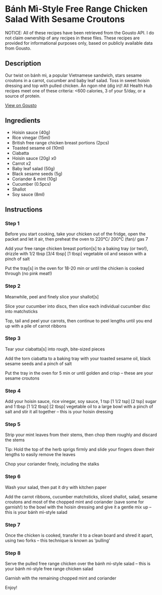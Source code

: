 # Bánh Mì-Style Free Range Chicken Salad With Sesame Croutons

NOTICE: All of these recipes have been retrieved from the Gousto API. I do not claim ownership of any recipes in these files. These recipes are provided for informational purposes only, based on publicly available data from Gousto.

## Description

Our twist on bánh mì, a popular Vietnamese sandwich, stars sesame croutons in a carrot, cucumber and baby leaf salad. Toss in sweet hoisin dressing and top with pulled chicken. Ăn ngon nhé (dig in)! All Health Hub recipes meet one of these criteria: <600 calories, 3 of your 5/day, or a source of protein.

[View on Gousto](https://www.gousto.co.uk/recipes/cookbook/banh-mi-style-free-range-chicken-salad-with-sesame-croutons)

## Ingredients

- Hoisin sauce (40g)
- Rice vinegar (15ml)
- British free range chicken breast portions (2pcs)
- Toasted sesame oil (10ml)
- Ciabatta
- Hoisin sauce (20g) x0
- Carrot x2
- Baby leaf salad (50g)
- Black sesame seeds (5g)
- Coriander & mint (10g)
- Cucumber (0.5pcs)
- Shallot
- Soy sauce (8ml)

## Instructions


### Step 1

Before you start cooking, take your chicken out of the fridge, open the packet and let it air, then preheat the oven to 220°C/ 200°C (fan)/ gas 7

Add your free range chicken breast portion[s] to a baking tray (or two!), drizzle with 1/2 tbsp<span class="text-purple"> [3/4 tbsp]</span> <span class="text-danger">[1 tbsp]</span> vegetable oil and season with a pinch of salt

Put the tray[s] in the oven for 18-20 min or until the chicken is cooked through (no pink meat!)


### Step 2

Meanwhile, peel and finely slice your shallot[s]

Slice your cucumber into discs, then slice each individual cucumber disc into matchsticks

Top, tail and peel your carrots, then continue to peel lengths until you end up with a pile of carrot ribbons


### Step 3

Tear your ciabatta[s] into rough, bite-sized pieces

Add the torn ciabatta to a baking tray with your toasted sesame oil, black sesame seeds and a pinch of salt

Put the tray in the oven for 5 min or until golden and crisp – these are your sesame croutons


### Step 4

Add your hoisin sauce, rice vinegar, soy sauce, 1 tsp<span class="text-danger"> </span><span class="text-purple">[1 1/2 tsp] </span><span class="text-danger">[2 tsp] </span>sugar and 1 tbsp <span class="text-purple">[1 1/2 tbsp] </span><span class="text-danger">[2 tbsp] </span>vegetable oil to a large bowl with a pinch of salt and stir it all together – this is your hoisin dressing


### Step 5

Strip your mint leaves from their stems, then chop them roughly and discard the stems

Tip: Hold the top of the herb sprigs firmly and slide your fingers down their lengths to easily remove the leaves

Chop your coriander finely, including the stalks


### Step 6

Wash your salad, then pat it dry with kitchen paper

Add the carrot ribbons, cucumber matchsticks, sliced shallot, salad, sesame croutons and most of the chopped mint and coriander (save some for garnish!) to the bowl with the hoisin dressing and give it a gentle mix up – this is your bánh mì-style salad


### Step 7

Once the chicken is cooked, transfer it to a clean board and shred it apart, using two forks – this technique is known as ‘pulling’

### Step 8

Serve the pulled free range chicken over the bánh mì-style salad – this is your bánh mì-style free range chicken salad

Garnish with the remaining chopped mint and coriander

Enjoy!


